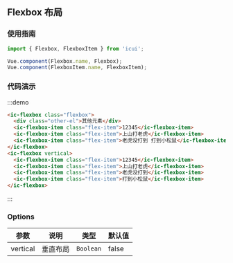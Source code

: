 ## Flexbox 布局

### 使用指南
``` javascript
import { Flexbox, FlexboxItem } from 'icui';

Vue.component(Flexbox.name, Flexbox);
Vue.component(FlexboxItem.name, FlexboxItem);
```

### 代码演示
:::demo
```html
<ic-flexbox class="flexbox">
  <div class="other-el">其他元素</div>
  <ic-flexbox-item class="flex-item">12345</ic-flexbox-item>
  <ic-flexbox-item class="flex-item">上山打老虎</ic-flexbox-item>
  <ic-flexbox-item class="flex-item">老虎没打到 打到小松鼠</ic-flexbox-item>
</ic-flexbox>
<ic-flexbox vertical>
  <ic-flexbox-item class="flex-item">12345</ic-flexbox-item>
  <ic-flexbox-item class="flex-item">上山打老虎</ic-flexbox-item>
  <ic-flexbox-item class="flex-item">老虎没打到</ic-flexbox-item>
  <ic-flexbox-item class="flex-item">打到小松鼠</ic-flexbox-item>
</ic-flexbox>
```
:::

### Options

| 参数       | 说明      | 类型       | 默认值       |
|-----------|-----------|-----------|-------------|
| vertical | 垂直布局 | `Boolean` | false |
